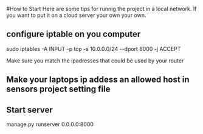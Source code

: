 #How to Start
Here are some tips for runnig the project in a local network.
If you want to put it on a cloud server your own your own.

## configure iptable on you computer
sudo iptables -A INPUT  -p tcp  -s 10.0.0.0/24 --dport 8000 -j ACCEPT

Make sure you match the ipadresses that could be used by your router
## Make your laptops ip addess an allowed host in sensors project setting file
## Start server
manage.py runserver 0.0.0.0:8000


